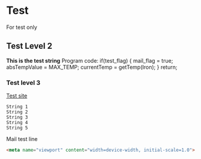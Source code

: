 # Test
For test only
## Test Level 2
**This is the test string**
Program code:
    if(test_flag)
    {
      mail_flag = true;
      absTempValue = MAX_TEMP;
      currentTemp = getTemp(Iron);
    }
    return;  
### Test level 3
[Test site](http://www.ria.ru)

    String 1
    String 2
    String 3
    String 4
    String 5

Mail test line
```html
<meta name="viewport" content="width=device-width, initial-scale=1.0">
```

